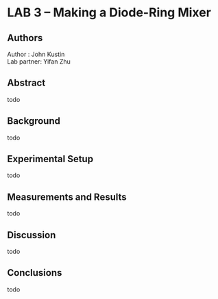 # LAB 3 – Making a Diode-Ring Mixer

## Authors

Author : John Kustin  
Lab partner: Yifan Zhu

## Abstract
todo
## Background

todo

## Experimental Setup

todo

## Measurements and Results

todo

## Discussion
todo
## Conclusions

todo